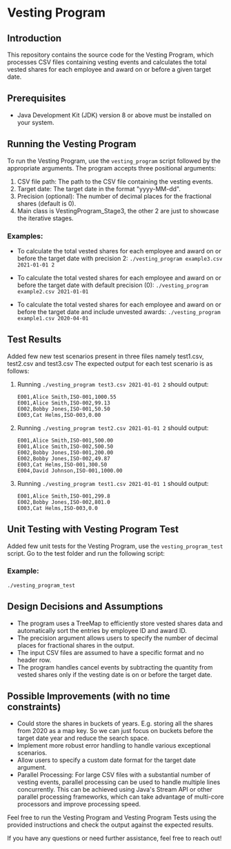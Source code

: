# Vesting Program

## Introduction
This repository contains the source code for the Vesting Program, which processes CSV files containing vesting events and calculates the total vested shares for each employee and award on or before a given target date.

## Prerequisites
- Java Development Kit (JDK) version 8 or above must be installed on your system.

## Running the Vesting Program
To run the Vesting Program, use the `vesting_program` script followed by the appropriate arguments. The program accepts three positional arguments:
1. CSV file path: The path to the CSV file containing the vesting events.
2. Target date: The target date in the format "yyyy-MM-dd".
3. Precision (optional): The number of decimal places for the fractional shares (default is 0).
4. Main class is VestingProgram_Stage3, the other 2 are just to showcase the iterative stages.

### Examples:
- To calculate the total vested shares for each employee and award on or before the target date with precision 2:
`./vesting_program example3.csv 2021-01-01 2`

- To calculate the total vested shares for each employee and award on or before the target date with default precision (0):
`./vesting_program example2.csv 2021-01-01`

- To calculate the total vested shares for each employee and award on or before the target date and include unvested awards:
`./vesting_program example1.csv 2020-04-01`


## Test Results
Added few new test scenarios present in three files namely test1.csv, test2.csv and test3.csv
The expected output for each test scenario is as follows:
1. Running `./vesting_program test3.csv 2021-01-01 2` should output:
   ```
   E001,Alice Smith,ISO-001,1000.55   
   E001,Alice Smith,ISO-002,99.13    
   E002,Bobby Jones,ISO-001,50.50  
   E003,Cat Helms,ISO-003,0.00  
   ```
2. Running `./vesting_program test2.csv 2021-01-01 2` should output:
    ```
   E001,Alice Smith,ISO-001,500.00
   E001,Alice Smith,ISO-002,500.50
   E002,Bobby Jones,ISO-001,200.00
   E002,Bobby Jones,ISO-002,49.87
   E003,Cat Helms,ISO-001,300.50
   E004,David Johnson,ISO-001,1000.00
    ```

3. Running `./vesting_program test1.csv 2021-01-01 1` should output:
   ```
   E001,Alice Smith,ISO-001,299.8
   E002,Bobby Jones,ISO-002,801.0
   E003,Cat Helms,ISO-003,0.0
   ```

## Unit Testing with Vesting Program Test
Added few unit tests for the Vesting Program, use the `vesting_program_test` script. 
Go to the test folder and run the following script:

### Example:
`./vesting_program_test`


## Design Decisions and Assumptions
- The program uses a TreeMap to efficiently store vested shares data and automatically sort the entries by employee ID and award ID.
- The precision argument allows users to specify the number of decimal places for fractional shares in the output.
- The input CSV files are assumed to have a specific format and no header row.
- The program handles cancel events by subtracting the quantity from vested shares only if the vesting date is on or before the target date.

## Possible Improvements (with no time constraints)
- Could store the shares in buckets of years. E.g. storing all the shares from 2020 as a map key. So we can just focus on buckets before the target date year and reduce the search space.
- Implement more robust error handling to handle various exceptional scenarios.
- Allow users to specify a custom date format for the target date argument.
- Parallel Processing: For large CSV files with a substantial number of vesting events, parallel processing can be used to handle multiple lines concurrently. This can be achieved using Java's Stream API or other parallel processing frameworks, which can take advantage of multi-core processors and improve processing speed.



Feel free to run the Vesting Program and Vesting Program Tests using the provided instructions and check the output against the expected results.

If you have any questions or need further assistance, feel free to reach out!
